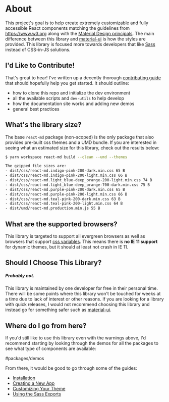 # About

This project's goal is to help create extremely customizable and fully
accessible React components matching the guidelines from https://www.w3.org
along with the [Material Design principals]. The main difference between this
library and [material-ui] is how the styles are provided. This library is
focused more towards developers that like [Sass] instead of CSS-in-JS solutions.

## I'd Like to Contribute!

That's great to hear! I've written up a decently thorough [contributing guide]
that should hopefully help you get started. It should outline:

- how to clone this repo and initialize the dev environment
- all the available scripts and `dev-utils` to help develop
- how the documentation site works and adding new demos
- general best practices

## What's the library size?

The base `react-md` package (non-scoped) is the only package that also provides
pre-built css themes and a UMD bundle. If you are interested in seeing what an
estimated size for this library, check out the results below:

```sh
$ yarn workspace react-md build --clean --umd --themes

The gzipped file sizes are:
- dist/css/react-md.indigo-pink-200-dark.min.css 65 B
- dist/css/react-md.indigo-pink-200-light.min.css 66 B
- dist/css/react-md.light_blue-deep_orange-200-light.min.css 74 B
- dist/css/react-md.light_blue-deep_orange-700-dark.min.css 75 B
- dist/css/react-md.purple-pink-200-dark.min.css 65 B
- dist/css/react-md.purple-pink-200-light.min.css 66 B
- dist/css/react-md.teal-pink-200-dark.min.css 63 B
- dist/css/react-md.teal-pink-200-light.min.css 64 B
- dist/umd/react-md.production.min.js 55 B
```

## What are the supported browsers?

This library is targeted to support all evergreen browsers as well as browsers
that support [css variables]. This means there is **no IE 11 support** for
dynamic themes, but it should at least not crash in IE 11.

## Should I Choose This Library?

##### Probably not.

This library is maintained by one developer for free in their personal time.
There will be some points where this library won't be touched for weeks at a
time due to lack of interest or other reasons. If you are looking for a library
with quick releases, I would not recommend choosing this library and instead go
for something safer such as [material-ui].

## Where do I go from here?

If you'd still like to use this library even with the warnings above, I'd
recommend starting by looking through the demos for all the packages to see what
type of components are available:

#packages/demos

From there, it would be good to go through some of the guides:

- [Installation]
- [Creating a New App]
- [Customizing Your Theme]
- [Using the Sass Exports]

[material design principals]: https://material.io/design/
[material-ui]: https://material-ui.com
[sass]: https://sass-lang.com
[css variables]: https://caniuse.com/#feat=css-variables
[contributing guide]:
  https://github.com/mlaursen/react-md/tree/next/.github/CONTRIBUTING.md
[installation]: /guides/installation
[creating a new app]: /guides/creating-a-new-app
[customizing your theme]: /guides/customizing-your-theme
[using the sass exports]: /guides/using-the-sass-exports
